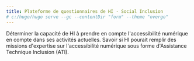 ```yaml
---
title: Plateforme de questionnaires de HI - Social Inclusion
# c:/hugo/hugo serve --gc --contentDir "form" --theme "overgo"
---
```


Déterminer la capacité de HI à prendre en compte l'accessibilité numérique en compte dans ses activités actuelles. Savoir si HI pourait remplir des missions d'expertise sur l'accessibilité numérique sous forme d'Assistance Technique Inclusion (ATI).